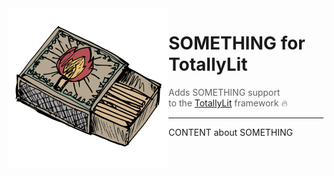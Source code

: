 <img src="https://raw.githubusercontent.com/TotallyLit-py/Resources/main/Images/Logo/LogoREADME.png" align="left" />

# SOMETHING for TotallyLit

> Adds SOMETHING support  
> to the [TotallyLit](https://github.com/TotallyLit-py) framework 🔥

<!-- TODO: once website is published, update ^ link -->

---

CONTENT about SOMETHING
